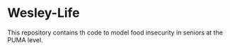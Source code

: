 # Wesley-Life
This repository contains th code to model food insecurity in seniors at the PUMA level.
